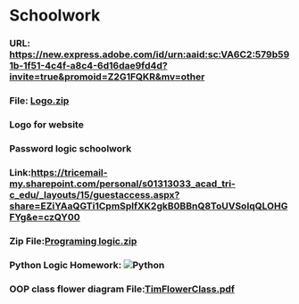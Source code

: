 # Schoolwork
### URL: https://new.express.adobe.com/id/urn:aaid:sc:VA6C2:579b591b-1f51-4c4f-a8c4-6d16dae9fd4d?invite=true&promoid=Z2G1FQKR&mv=other
### File: [Logo.zip](https://github.com/PlzNotMonday/Schoolwork/files/14896867/Logo.zip)
### Logo for website

### Password logic schoolwork
### Link:https://tricemail-my.sharepoint.com/personal/s01313033_acad_tri-c_edu/_layouts/15/guestaccess.aspx?share=EZiYAaQGTi1CpmSplfXK2gkB0BBnQ8ToUVSoIqQLOHGFYg&e=czQY00
### Zip File:[Programing logic.zip](https://github.com/PlzNotMonday/Schoolwork/files/14899741/Programing.logic.zip)

### Python Logic Homework: ![Python](https://github.com/PlzNotMonday/Schoolwork/assets/166295775/952d2419-7142-4421-9a83-13e5c1a2f877)

### OOP class flower diagram File:[TimFlowerClass.pdf](https://github.com/PlzNotMonday/Schoolwork/files/14973408/TimFlowerClass.pdf)
